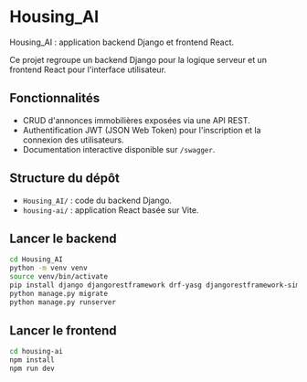 # Housing_AI

Housing_AI : application backend Django et frontend React.

Ce projet regroupe un backend Django pour la logique serveur et un frontend React pour l'interface utilisateur.

## Fonctionnalités

- CRUD d'annonces immobilières exposées via une API REST.
- Authentification JWT (JSON Web Token) pour l'inscription et la connexion des utilisateurs.
- Documentation interactive disponible sur `/swagger`.

## Structure du dépôt

- `Housing_AI/` : code du backend Django.
- `housing-ai/` : application React basée sur Vite.

## Lancer le backend

```bash
cd Housing_AI
python -m venv venv
source venv/bin/activate
pip install django djangorestframework drf-yasg djangorestframework-simplejwt corsheaders
python manage.py migrate
python manage.py runserver
```

## Lancer le frontend

```bash
cd housing-ai
npm install
npm run dev
```
